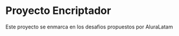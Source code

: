 <h1>Proyecto Encriptador</h1>

<p>Este proyecto se enmarca en los desafios propuestos por AluraLatam</p>

